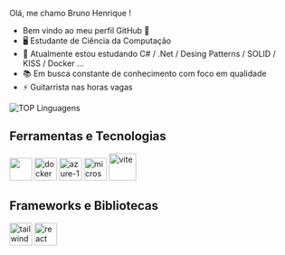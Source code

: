 

Olá, me chamo Bruno Henrique ! 
 - Bem vindo ao meu perfil GitHub 👋
 - 🖥️ Estudante de Ciência da Computação 
 - 🌱 Atualmente estou estudando C# / .Net / Desing Patterns / SOLID / KISS / Docker   ...
 - 📚 Em busca constante de conhecimento com foco em qualidade
 - ⚡ Guitarrista nas  horas vagas 

![TOP Linguagens](https://github-readme-stats.vercel.app/api/top-langs/?username=Bruno02199rj&layout=compact&theme=dracula)

## Ferramentas e Tecnologias
<img loading="lazy" src="https://cdn.jsdelivr.net/gh/devicons/devicon/icons/linux/linux-original.svg" width="40" height="40"/> <img loading="lazy" src="https://img.icons8.com/color/48/docker.png" alt="docker" width="40" height="40" /> <img width="40" height="40" src="https://img.icons8.com/fluency/48/azure-1.png" alt="azure-1"/> <img width="40" height="40" src="https://img.icons8.com/color/48/microsoft-sql-server.png" alt="microsoft-sql-server"/> <img width="48" height="48" src="https://img.icons8.com/fluency/48/vite.png" alt="vite"/>



## Frameworks e Bibliotecas

 <img width="40" height="40" src="https://img.icons8.com/color/48/tailwindcss.png" alt="tailwindcss"/> <img width="40" height="40" src="https://img.icons8.com/office/40/react.png" alt="react"/> 




